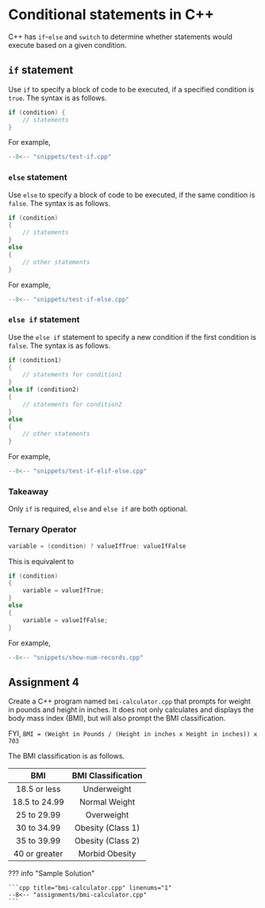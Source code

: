 # Conditional statements in C++

C++ has `if`-`else` and `switch` to determine whether statements would execute based on a given condition.

## `if` statement

Use `if` to specify a block of code to be executed, if a specified condition is `true`.
The syntax is as follows.

```cpp
if (condition) {
    // statements
}
```

For example,

```cpp title="test-if.cpp" linenums="1"
--8<-- "snippets/test-if.cpp"
```

### `else` statement

Use `else` to specify a block of code to be executed, if the same condition is `false`.
The syntax is as follows.

```cpp
if (condition)
{
    // statements
}
else
{
    // other statements
}
```

For example,

```cpp title="test-if-else.cpp" linenums="1"
--8<-- "snippets/test-if-else.cpp"
```

### `else if` statement

Use the `else if` statement to specify a new condition if the first condition is `false`.
The syntax is as follows.

```cpp
if (condition1)
{
    // statements for condition1
}
else if (condition2)
{
    // statements for condition2
}
else
{
    // other statements
}
```

For example,

```cpp title="test-if-elif-else.cpp" linenums="1"
--8<-- "snippets/test-if-elif-else.cpp"
```

### Takeaway

Only `if` is required, `else` and `else if` are both optional.

### Ternary Operator

```cpp
variable = (condition) ? valueIfTrue: valueIfFalse
```

This is equivalent to

```cpp
if (condition)
{
    variable = valueIfTrue;
}
else
{
    variable = valueIfFalse;
}
```

For example,

```cpp title="show-num-records.cpp" linenums="1"
--8<-- "snippets/show-num-records.cpp"
```


## Assignment 4


Create a C++ program named `bmi-calculator.cpp` that prompts for weight in pounds and height in inches.
It does not only calculates and displays the body mass index (BMI), but will also prompt the BMI classification.

FYI, `BMI = (Weight in Pounds / (Height in inches x Height in inches)) x 703`

The BMI classification is as follows.

|      BMI      | BMI Classification |
| :-----------: | :----------------: |
| 18.5 or less  |    Underweight     |
| 18.5 to 24.99 |   Normal Weight    |
|  25 to 29.99  |     Overweight     |
|  30 to 34.99  | Obesity (Class 1)  |
|  35 to 39.99  | Obesity (Class 2)  |
| 40 or greater |   Morbid Obesity   |

??? info "Sample Solution"

    ```cpp title="bmi-calculator.cpp" linenums="1"
    --8<-- "assignments/bmi-calculator.cpp"
    ```
